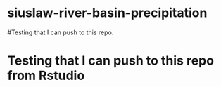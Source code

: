 # siuslaw-river-basin-precipitation
#Testing that I can push to this repo.
# Testing that I can push to this repo from Rstudio
